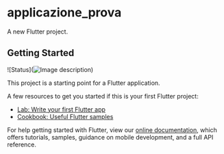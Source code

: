 # applicazione_prova

A new Flutter project.

## Getting Started

![Status](![Image description](https://drive.google.com/open?id=1-RJab3P0qO2BswrO2VMQiugYajUBpvH2))

This project is a starting point for a Flutter application.

A few resources to get you started if this is your first Flutter project:

- [Lab: Write your first Flutter app](https://flutter.dev/docs/get-started/codelab)
- [Cookbook: Useful Flutter samples](https://flutter.dev/docs/cookbook)

For help getting started with Flutter, view our
[online documentation](https://flutter.dev/docs), which offers tutorials,
samples, guidance on mobile development, and a full API reference.
